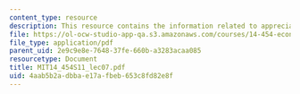 ```yaml
---
content_type: resource
description: This resource contains the information related to appreciations and overvaluations.
file: https://ol-ocw-studio-app-qa.s3.amazonaws.com/courses/14-454-economic-crises-spring-2011/4aab5b2adbbae17afbeb653c8fd82e8f_MIT14_454S11_lec07.pdf
file_type: application/pdf
parent_uid: 2e9c9e8e-7648-37fe-660b-a3283acaa085
resourcetype: Document
title: MIT14_454S11_lec07.pdf
uid: 4aab5b2a-dbba-e17a-fbeb-653c8fd82e8f
---
```

